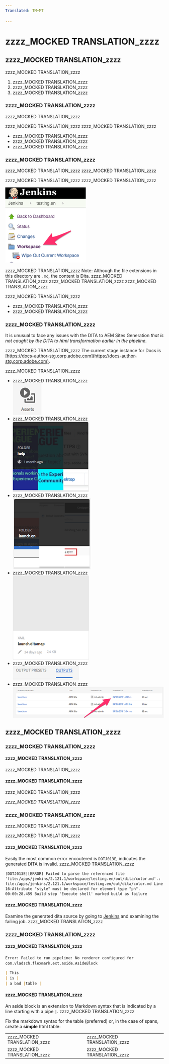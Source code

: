 ```yaml
---
Translated: TM+MT

---
```

# zzzz_MOCKED TRANSLATION_zzzz




## zzzz_MOCKED TRANSLATION_zzzz

zzzz_MOCKED TRANSLATION_zzzz

1. zzzz_MOCKED TRANSLATION_zzzz
2. zzzz_MOCKED TRANSLATION_zzzz
3. zzzz_MOCKED TRANSLATION_zzzz

### zzzz_MOCKED TRANSLATION_zzzz

zzzz_MOCKED TRANSLATION_zzzz

zzzz_MOCKED TRANSLATION_zzzz  zzzz_MOCKED TRANSLATION_zzzz

* zzzz_MOCKED TRANSLATION_zzzz
* zzzz_MOCKED TRANSLATION_zzzz
* zzzz_MOCKED TRANSLATION_zzzz



### zzzz_MOCKED TRANSLATION_zzzz

zzzz_MOCKED TRANSLATION_zzzz  zzzz_MOCKED TRANSLATION_zzzz

zzzz_MOCKED TRANSLATION_zzzz  zzzz_MOCKED TRANSLATION_zzzz

![](2018-07-24-12-52-17.png)

zzzz_MOCKED TRANSLATION_zzzz  Note: Although the file extensions in this directory are `.md`, the content is Dita.  zzzz_MOCKED TRANSLATION_zzzz  zzzz_MOCKED TRANSLATION_zzzz  zzzz_MOCKED TRANSLATION_zzzz

zzzz_MOCKED TRANSLATION_zzzz

* zzzz_MOCKED TRANSLATION_zzzz
* zzzz_MOCKED TRANSLATION_zzzz


### zzzz_MOCKED TRANSLATION_zzzz

It is unusual to face any issues with the DITA to AEM Sites Generation *that is not caught by the DITA to html transformation earlier in the pipeline*.

zzzz_MOCKED TRANSLATION_zzzz  The current stage instance for Docs is [https://docs-author-stg.corp.adobe.com](https://docs-author-stg.corp.adobe.com).

zzzz_MOCKED TRANSLATION_zzzz

<!-- markdownlint-disable MD037 -->
<!-- markdownlint-disable MD033 -->

* zzzz_MOCKED TRANSLATION_zzzz<br/>![](2018-07-24-13-47-56.png)
* zzzz_MOCKED TRANSLATION_zzzz<br/>![](2018-07-24-13-49-21.png)
* zzzz_MOCKED TRANSLATION_zzzz<br/>![](2018-07-24-13-51-13.png)
* zzzz_MOCKED TRANSLATION_zzzz<br/>![](2018-07-24-13-52-20.png)
* zzzz_MOCKED TRANSLATION_zzzz<br/>![](2018-07-24-13-53-25.png)
* zzzz_MOCKED TRANSLATION_zzzz<br/>![](2018-07-24-13-54-12.png)

## zzzz_MOCKED TRANSLATION_zzzz

### zzzz_MOCKED TRANSLATION_zzzz

#### zzzz_MOCKED TRANSLATION_zzzz

zzzz_MOCKED TRANSLATION_zzzz

#### zzzz_MOCKED TRANSLATION_zzzz

zzzz_MOCKED TRANSLATION_zzzz

*zzzz_MOCKED TRANSLATION_zzzz*

### zzzz_MOCKED TRANSLATION_zzzz

zzzz_MOCKED TRANSLATION_zzzz

zzzz_MOCKED TRANSLATION_zzzz

#### zzzz_MOCKED TRANSLATION_zzzz

Easily the most common error encoutered is `DOTJ013E`, indicates the generated DITA is invalid.  zzzz_MOCKED TRANSLATION_zzzz

```log
[DOTJ013E][ERROR] Failed to parse the referenced file 'file:/apps/jenkins/2.121.1/workspace/testing.en/out/dita/color.md'.: file:/apps/jenkins/2.121.1/workspace/testing.en/out/dita/color.md Line 16:Attribute "style" must be declared for element type "ph".
00:00:28.459 Build step 'Execute shell' marked build as failure
```

<!-- <font color="blue">Hello</font> -->

#### zzzz_MOCKED TRANSLATION_zzzz

Examine the generated dita source by going to [Jenkins](https://docs.ci.corp.adobe.com) and examining the failing job.
zzzz_MOCKED TRANSLATION_zzzz

### zzzz_MOCKED TRANSLATION_zzzz

#### zzzz_MOCKED TRANSLATION_zzzz

`Error: Failed to run pipeline: No renderer configured for com.vladsch.flexmark.ext.aside.AsideBlock`

```markdown
| This
| is |
| a bad |table |
```

#### zzzz_MOCKED TRANSLATION_zzzz

An aside block is an extension to Markdown syntax that is indicated by a line starting with a pipe `|`.  zzzz_MOCKED TRANSLATION_zzzz

Fix the markdown syntax for the table (preferred) or, in the case of spans, create a **simple** html table:

<table>
    <tr>
        <td>zzzz_MOCKED TRANSLATION_zzzz</td>
        <td>zzzz_MOCKED TRANSLATION_zzzz</td>
    </tr>
    <tr>
        <td>zzzz_MOCKED TRANSLATION_zzzz</td>
        <td>zzzz_MOCKED TRANSLATION_zzzz</td>
    </tr>
</table>


